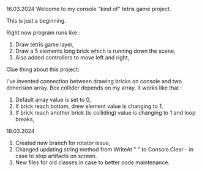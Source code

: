 16.03.2024
Welcome to my console "kind of" tetris game project.

This is just a beginning.

Right now program runs like :

1) Draw tetris game layer,
2) Draw a 5 elements long brick which is running down the scene,
3) Also added controllers to move left and right,

Clue thing about this project:

I've invented connection between drawing bricks on console and two dimension array. Box collider depends on my array. It works like that :

1) Default array value is set to 0,
2) If brick reach bottom, drew element value is changing to 1,
3) If brick reach another brick (is colliding) value is changing to 1 and loop breaks, 

18.03.2024
1) Created new branch for rotator issue,
2) Changed updating string method from WriteAt " " to Console.Clear - in case to stop artifacts on screen.
3) New files for old classes in case to better code maintenance.
